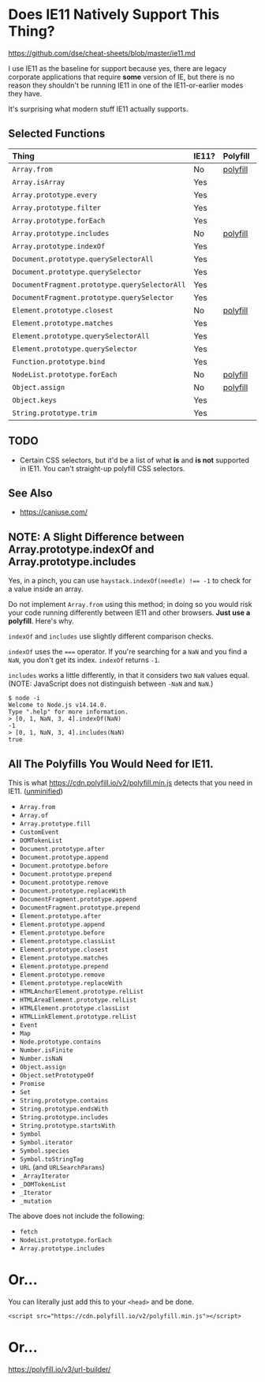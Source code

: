 # Does IE11 Natively Support This Thing?

https://github.com/dse/cheat-sheets/blob/master/ie11.md

I use IE11 as the baseline for support because yes, there are legacy
corporate applications that require **some** version of IE, but there
is no reason they shouldn't be running IE11 in one of the
IE11-or-earlier modes they have.

It's surprising what modern stuff IE11 actually supports.

## Selected Functions

| Thing                                         | IE11? | Polyfill                                     | MDN                                                                                                    |
|:----------------------------------------------|:------|:---------------------------------------------|:-------------------------------------------------------------------------------------------------------|
| `Array.from`                                  | No    | [polyfill](js/Array.from.js)                 | [MDN](https://developer.mozilla.org/en-US/docs/Web/JavaScript/Reference/Global_Objects/Array/from)     |
| `Array.isArray`                               | Yes   |                                              | [MDN](https://developer.mozilla.org/en-US/docs/Web/JavaScript/Reference/Global_Objects/Array/isArray)  |
| `Array.prototype.every`                       | Yes   |                                              | [MDN](https://developer.mozilla.org/en-US/docs/Web/JavaScript/Reference/Global_Objects/Array/every)    |
| `Array.prototype.filter`                      | Yes   |                                              | [MDN](https://developer.mozilla.org/en-US/docs/Web/JavaScript/Reference/Global_Objects/Array/filter)   |
| `Array.prototype.forEach`                     | Yes   |                                              | [MDN](https://developer.mozilla.org/en-US/docs/Web/JavaScript/Reference/Global_Objects/Array/forEach)  |
| `Array.prototype.includes`                    | No    | [polyfill](js/Array.prototype.includes.js)   | [MDN](https://developer.mozilla.org/en-US/docs/Web/JavaScript/Reference/Global_Objects/Array/includes) |
| `Array.prototype.indexOf`                     | Yes   |                                              | [MDN](https://developer.mozilla.org/en-US/docs/Web/JavaScript/Reference/Global_Objects/Array/indexOf)  |
| `Document.prototype.querySelectorAll`         | Yes   |                                              | [MDN](https://developer.mozilla.org/en-US/docs/Web/API/Document/querySelectorAll)                      |
| `Document.prototype.querySelector`            | Yes   |                                              | [MDN](https://developer.mozilla.org/en-US/docs/Web/API/Document/querySelector)                         |
| `DocumentFragment.prototype.querySelectorAll` | Yes   |                                              | [MDN](https://developer.mozilla.org/en-US/docs/Web/API/DocumentFragment/querySelectorAll)              |
| `DocumentFragment.prototype.querySelector`    | Yes   |                                              | [MDN](https://developer.mozilla.org/en-US/docs/Web/API/DocumentFragment/querySelector)                 |
| `Element.prototype.closest`                   | No    | [polyfill](js/Element.prototype.closest.js)  | [MDN](https://developer.mozilla.org/en-US/docs/Web/API/Element/closest)                                |
| `Element.prototype.matches`                   | Yes   |                                              | [MDN](https://developer.mozilla.org/en-US/docs/Web/API/Element/matches)                                |
| `Element.prototype.querySelectorAll`          | Yes   |                                              | [MDN](https://developer.mozilla.org/en-US/docs/Web/API/Element/querySelectorAll)                       |
| `Element.prototype.querySelector`             | Yes   |                                              | [MDN](https://developer.mozilla.org/en-US/docs/Web/API/Element/querySelector)                          |
| `Function.prototype.bind`                     | Yes   |                                              | [MDN](https://developer.mozilla.org/en-US/docs/Web/JavaScript/Reference/Global_Objects/Function/bind)  |
| `NodeList.prototype.forEach`                  | No    | [polyfill](js/NodeList.prototype.forEach.js) | [MDN](https://developer.mozilla.org/en-US/docs/Web/API/NodeList/forEach)                               |
| `Object.assign`                               | No    | [polyfill](js/Object.assign.js)              | [MDN](https://developer.mozilla.org/en-US/docs/Web/JavaScript/Reference/Global_Objects/Object/assign)  |
| `Object.keys`                                 | Yes   |                                              | [MDN](https://developer.mozilla.org/en-US/docs/Web/JavaScript/Reference/Global_Objects/Object/keys)    |
| `String.prototype.trim`                       | Yes   |                                              | [MDN](https://developer.mozilla.org/en-US/docs/Web/JavaScript/Reference/Global_Objects/String/Trim)    |

## TODO

-   Certain CSS selectors, but it'd be a list of what **is** and **is
    not** supported in IE11.  You can't straight-up polyfill CSS
    selectors.

## See Also

-   https://caniuse.com/

## NOTE: A Slight Difference between Array.prototype.indexOf and Array.prototype.includes

Yes, in a pinch, you can use `haystack.indexOf(needle) !== -1` to
check for a value inside an array.

Do not implement `Array.from` using this method; in doing so you would
risk your code running differently between IE11 and other browsers.
**Just use a polyfill**.  Here's why.

`indexOf` and `includes` use slightly different comparison checks.

`indexOf` uses the `===` operator.  If you're searching for a `NaN`
and you find a `NaN`, you don't get its index.  `indexOf` returns
`-1`.

`includes` works a little differently, in that it considers two `NaN`
values equal.  (NOTE: JavaScript does not distinguish between `-NaN`
and `NaN`.)

```
$ node -i
Welcome to Node.js v14.14.0.
Type ".help" for more information.
> [0, 1, NaN, 3, 4].indexOf(NaN)
-1
> [0, 1, NaN, 3, 4].includes(NaN)
true
```

## All The Polyfills You Would Need for IE11.

This is what <https://cdn.polyfill.io/v2/polyfill.min.js> detects that
you need in IE11.  ([unminified](https://cdn.polyfill.io/v2/polyfill.js))

-   `Array.from`
-   `Array.of`
-   `Array.prototype.fill`
-   `CustomEvent`
-   `DOMTokenList`
-   `Document.prototype.after`
-   `Document.prototype.append`
-   `Document.prototype.before`
-   `Document.prototype.prepend`
-   `Document.prototype.remove`
-   `Document.prototype.replaceWith`
-   `DocumentFragment.prototype.append`
-   `DocumentFragment.prototype.prepend`
-   `Element.prototype.after`
-   `Element.prototype.append`
-   `Element.prototype.before`
-   `Element.prototype.classList`
-   `Element.prototype.closest`
-   `Element.prototype.matches`
-   `Element.prototype.prepend`
-   `Element.prototype.remove`
-   `Element.prototype.replaceWith`
-   `HTMLAnchorElement.prototype.relList`
-   `HTMLAreaElement.prototype.relList`
-   `HTMLElement.prototype.classList`
-   `HTMLLinkElement.prototype.relList`
-   `Event`
-   `Map`
-   `Node.prototype.contains`
-   `Number.isFinite`
-   `Number.isNaN`
-   `Object.assign`
-   `Object.setPrototypeOf`
-   `Promise`
-   `Set`
-   `String.prototype.contains`
-   `String.prototype.endsWith`
-   `String.prototype.includes`
-   `String.prototype.startsWith`
-   `Symbol`
-   `Symbol.iterator`
-   `Symbol.species`
-   `Symbol.toStringTag`
-   `URL` (and `URLSearchParams`)
-   `_ArrayIterator`
-   `_DOMTokenList`
-   `_Iterator`
-   `_mutation`

The above does not include the following:

-   `fetch`
-   `NodeList.prototype.forEach`
-   `Array.prototype.includes`

# Or...

You can literally just add this to your `<head>` and be done.

```
<script src="https://cdn.polyfill.io/v2/polyfill.min.js"></script>
```

# Or...

https://polyfill.io/v3/url-builder/
